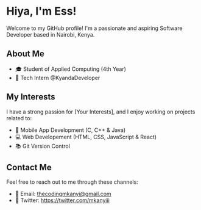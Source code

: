 # Hiya, I'm Ess!

Welcome to my GitHub profile! I'm a passionate and aspiring Software Developer based in Nairobi, Kenya.

## About Me

- 🎓 Student of Applied Computing (4th Year)
- 💼 Tech Intern @KyandaDeveloper

## My Interests

I have a strong passion for [Your Interests], and I enjoy working on projects related to:

- 🚀 Mobile App Development (C, C++ & Java)
- 💻 Web Developement (HTML, CSS, JavaScript & React)
- 📚 Git Version Control

## Contact Me

Feel free to reach out to me through these channels:

- 📧 Email: thecodingmkanyi@gmail.com
- 💬 Twitter: https://twitter.com/mkanyiii


<!---
essmkanyi/essmkanyi is a ✨ special ✨ repository because its `README.md` (this file) appears on your GitHub profile.
You can click the Preview link to take a look at your changes.
--->
